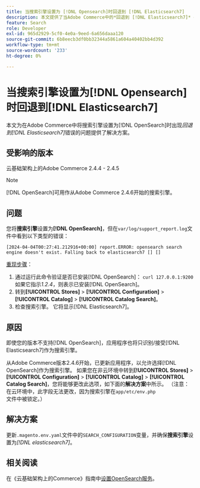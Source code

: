 ```yaml
---
title: 当搜索引擎设置为 [!DNL Opensearch]时回退到 [!DNL Elasticsearch7]
description: 本文提供了当Adobe Commerce中的*回退到 [!DNL Elasticsearch7]* error occurs when the search engine is set to [!DNL OpenSearch] 时问题的解决方案。
feature: Search
role: Developer
exl-id: 965d2929-5cf0-4e0a-9eed-6a656daaa120
source-git-commit: 6b8eecb3df0bb32344a5861a604a40402bb4d392
workflow-type: tm+mt
source-wordcount: '233'
ht-degree: 0%

---
```


# 当搜索引擎设置为[!DNL Opensearch]时回退到[!DNL Elasticsearch7]

本文为在Adobe Commerce中将搜索引擎设置为[!DNL OpenSearch]时出现&#x200B;*回退到[!DNL Elasticsearch7]*&#x200B;错误的问题提供了解决方案。

## 受影响的版本

云基础架构上的Adobe Commerce 2.4.4 - 2.4.5

>[!NOTE]
>
>[!DNL OpenSearch]可用作从Adobe Commerce 2.4.6开始的搜索引擎。

## 问题

您将&#x200B;**搜索引擎**&#x200B;设置为&#x200B;**[!DNL OpenSearch]**，但在`var/log/support_report.log`文件中看到以下类型的错误：

```[2024-04-04T00:27:41.212916+00:00] report.ERROR: opensearch search engine doesn't exist. Falling back to elasticsearch7 [] []```

<u>重现步骤</u>：

1. 通过运行此命令验证是否已安装[!DNL OpenSearch]： `curl 127.0.0.1:9200`<br>
如果它指示*1.2.4*，则表示已安装[!DNL OpenSearch]。
1. 转到&#x200B;**[!UICONTROL Stores]** > **[!UICONTROL Configuration]** > **[!UICONTROL Catalog]** > **[!UICONTROL Catalog Search]**。
1. 检查搜索引擎。 它将显示[!DNL Elasticsearch7]。

## 原因

即使您的版本不支持[!DNL OpenSearch]，应用程序也将只识别/接受[!DNL Elasticsearch7]作为搜索引擎。

从Adobe Commerce版本2.4.6开始，已更新应用程序，以允许选择[!DNL OpenSearch]作为搜索引擎。
如果您在非云环境中转到&#x200B;**[!UICONTROL Stores]** > **[!UICONTROL Configuration]** > **[!UICONTROL Catalog]** > **[!UICONTROL Catalog Search]**，您将能够更改此选项，如下面的&#x200B;**解决方案**&#x200B;中所示。
（注意：在云环境中，此字段无法更改，因为搜索引擎在`app/etc/env.php`文件中被锁定。）

## 解决方案

更新`.magento.env.yaml`文件中的`SEARCH_CONFIGURATION`变量，并确保&#x200B;**搜索引擎**&#x200B;设置为&#x200B;*[!DNL elasticsearch7]*。

## 相关阅读

在《云基础架构上的Commerce》指南中[设置OpenSearch服务](https://experienceleague.adobe.com/docs/commerce-cloud-service/user-guide/configure/service/opensearch.html?lang=zh-Hans)。
